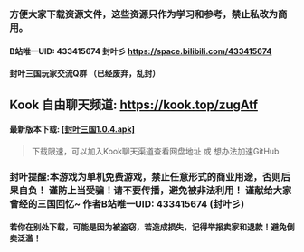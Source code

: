 ### 方便大家下载资源文件，这些资源只作为学习和参考，禁止私改为商用。

#### B站唯一UID: 433415674 封叶彡 https://space.bilibili.com/433415674

#### 封叶三国玩家交流Q群 （已经废弃，乱封）

## Kook 自由聊天频道: https://kook.top/zugAtf

#### 最新版本下载: [[封叶三国1.0.4.apk]](https://github.com/XihOfFy/FYSG_Release/releases/download/v1.0.4-alpha/Game1.0.4.apk)

> 下载限速，可以加入Kook聊天渠道查看网盘地址 或 想办法加速GitHub

### 封叶提醒:本游戏为单机免费游戏，禁止任意形式的商业用途，否则后果自负！&#xA;谨防上当受骗！请不要传播，避免被非法利用！&#xA;谨献给大家曾经的三国回忆~&#xA;作者B站唯一UID: 433415674 (封叶彡)

#### 若你在别处下载，可能是因为被盗窃，若造成损失，记得举报卖家和退款！避免倒卖泛滥！
